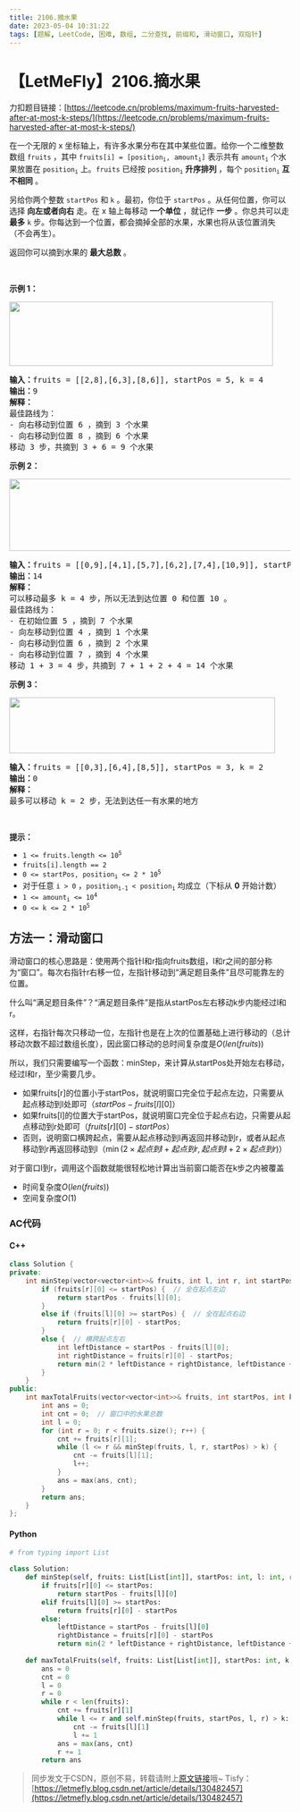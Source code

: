 ```yaml
---
title: 2106.摘水果
date: 2023-05-04 10:31:22
tags: [题解, LeetCode, 困难, 数组, 二分查找, 前缀和, 滑动窗口, 双指针]
---
```


# 【LetMeFly】2106.摘水果

力扣题目链接：[https://leetcode.cn/problems/maximum-fruits-harvested-after-at-most-k-steps/](https://leetcode.cn/problems/maximum-fruits-harvested-after-at-most-k-steps/)

<p>在一个无限的 x 坐标轴上，有许多水果分布在其中某些位置。给你一个二维整数数组 <code>fruits</code> ，其中 <code>fruits[i] = [position<sub>i</sub>, amount<sub>i</sub>]</code> 表示共有 <code>amount<sub>i</sub></code> 个水果放置在 <code>position<sub>i</sub></code> 上。<code>fruits</code> 已经按 <code>position<sub>i</sub></code> <strong>升序排列</strong> ，每个 <code>position<sub>i</sub></code> <strong>互不相同</strong> 。</p>

<p>另给你两个整数 <code>startPos</code> 和 <code>k</code> 。最初，你位于 <code>startPos</code> 。从任何位置，你可以选择 <strong>向左或者向右</strong> 走。在 x 轴上每移动 <strong>一个单位</strong> ，就记作 <strong>一步</strong> 。你总共可以走 <strong>最多</strong> <code>k</code> 步。你每达到一个位置，都会摘掉全部的水果，水果也将从该位置消失（不会再生）。</p>

<p>返回你可以摘到水果的 <strong>最大总数</strong> 。</p>

<p>&nbsp;</p>

<p><strong>示例 1：</strong></p>
<img alt="" src="https://assets.leetcode.com/uploads/2021/11/21/1.png" style="width: 472px; height: 115px;">
<pre><strong>输入：</strong>fruits = [[2,8],[6,3],[8,6]], startPos = 5, k = 4
<strong>输出：</strong>9
<strong>解释：</strong>
最佳路线为：
- 向右移动到位置 6 ，摘到 3 个水果
- 向右移动到位置 8 ，摘到 6 个水果
移动 3 步，共摘到 3 + 6 = 9 个水果
</pre>

<p><strong>示例 2：</strong></p>
<img alt="" src="https://assets.leetcode.com/uploads/2021/11/21/2.png" style="width: 512px; height: 129px;">
<pre><strong>输入：</strong>fruits = [[0,9],[4,1],[5,7],[6,2],[7,4],[10,9]], startPos = 5, k = 4
<strong>输出：</strong>14
<strong>解释：</strong>
可以移动最多 k = 4 步，所以无法到达位置 0 和位置 10 。
最佳路线为：
- 在初始位置 5 ，摘到 7 个水果
- 向左移动到位置 4 ，摘到 1 个水果
- 向右移动到位置 6 ，摘到 2 个水果
- 向右移动到位置 7 ，摘到 4 个水果
移动 1 + 3 = 4 步，共摘到 7 + 1 + 2 + 4 = 14 个水果
</pre>

<p><strong>示例 3：</strong></p>
<img alt="" src="https://assets.leetcode.com/uploads/2021/11/21/3.png" style="width: 476px; height: 100px;">
<pre><strong>输入：</strong>fruits = [[0,3],[6,4],[8,5]], startPos = 3, k = 2
<strong>输出：</strong>0
<strong>解释：</strong>
最多可以移动 k = 2 步，无法到达任一有水果的地方
</pre>

<p>&nbsp;</p>

<p><strong>提示：</strong></p>

<ul>
	<li><code>1 &lt;= fruits.length &lt;= 10<sup>5</sup></code></li>
	<li><code>fruits[i].length == 2</code></li>
	<li><code>0 &lt;= startPos, position<sub>i</sub> &lt;= 2 * 10<sup>5</sup></code></li>
	<li>对于任意 <code>i &gt; 0</code> ，<code>position<sub>i-1</sub> &lt; position<sub>i</sub></code> 均成立（下标从 <strong>0</strong> 开始计数）</li>
	<li><code>1 &lt;= amount<sub>i</sub> &lt;= 10<sup>4</sup></code></li>
	<li><code>0 &lt;= k &lt;= 2 * 10<sup>5</sup></code></li>
</ul>


    
## 方法一：滑动窗口

滑动窗口的核心思路是：使用两个指针l和r指向fruits数组，l和r之间的部分称为“窗口”。每次右指针r右移一位，左指针移动到“满足题目条件”且尽可能靠左的位置。

什么叫“满足题目条件”？“满足题目条件”是指从startPos左右移动k步内能经过l和r。

这样，右指针每次只移动一位，左指针也是在上次的位置基础上进行移动的（总计移动次数不超过数组长度），因此窗口移动的总时间复杂度是$O(len(fruits))$

所以，我们只需要编写一个函数：minStep，来计算从startPos处开始左右移动，经过l和r，至少需要几步。

+ 如果fruits[r]的位置小于startPos，就说明窗口完全位于起点左边，只需要从起点移动到l处即可（$startPos - fruits[l][0]$）
+ 如果fruits[l]的位置大于startPos，就说明窗口完全位于起点右边，只需要从起点移动到r处即可（$fruits[r][0] - startPos$）
+ 否则，说明窗口横跨起点，需要从起点移动到l再返回并移动到r，或者从起点移动到r再返回移动到l（$\min(2\times 起点到l + 起点到r, 起点到l + 2\times 起点到r)$）

对于窗口l到r，调用这个函数就能很轻松地计算出当前窗口能否在k步之内被覆盖

+ 时间复杂度$O(len(fruits))$
+ 空间复杂度$O(1)$

### AC代码

#### C++

```cpp
class Solution {
private:
    int minStep(vector<vector<int>>& fruits, int l, int r, int startPos) {
        if (fruits[r][0] <= startPos) {  // 全在起点左边
            return startPos - fruits[l][0];
        }
        else if (fruits[l][0] >= startPos) {  // 全在起点右边
            return fruits[r][0] - startPos;
        }
        else {  // 横跨起点左右
            int leftDistance = startPos - fruits[l][0];
            int rightDistance = fruits[r][0] - startPos;
            return min(2 * leftDistance + rightDistance, leftDistance + 2 * rightDistance);
        }
    }
public:
    int maxTotalFruits(vector<vector<int>>& fruits, int startPos, int k) {
        int ans = 0;
        int cnt = 0;  // 窗口中的水果总数
        int l = 0;
        for (int r = 0; r < fruits.size(); r++) {
            cnt += fruits[r][1];
            while (l <= r && minStep(fruits, l, r, startPos) > k) {
                cnt -= fruits[l][1];
                l++;
            }
            ans = max(ans, cnt);
        }
        return ans;
    }
};
```

#### Python

```python
# from typing import List

class Solution:
    def minStep(self, fruits: List[List[int]], startPos: int, l: int, r: int) -> int:
        if fruits[r][0] <= startPos:
            return startPos - fruits[l][0]
        elif fruits[l][0] >= startPos:
            return fruits[r][0] - startPos
        else:
            leftDistance = startPos - fruits[l][0]
            rightDistance = fruits[r][0] - startPos
            return min(2 * leftDistance + rightDistance, leftDistance + 2 * rightDistance)
    
    def maxTotalFruits(self, fruits: List[List[int]], startPos: int, k: int) -> int:
        ans = 0
        cnt = 0
        l = 0
        r = 0
        while r < len(fruits):
            cnt += fruits[r][1]
            while l <= r and self.minStep(fruits, startPos, l, r) > k:
                cnt -= fruits[l][1]
                l += 1
            ans = max(ans, cnt)
            r += 1
        return ans
```

> 同步发文于CSDN，原创不易，转载请附上[原文链接](https://blog.tisfy.eu.org/2023/05/04/LeetCode%202106.%E6%91%98%E6%B0%B4%E6%9E%9C/)哦~
> Tisfy：[https://letmefly.blog.csdn.net/article/details/130482457](https://letmefly.blog.csdn.net/article/details/130482457)
